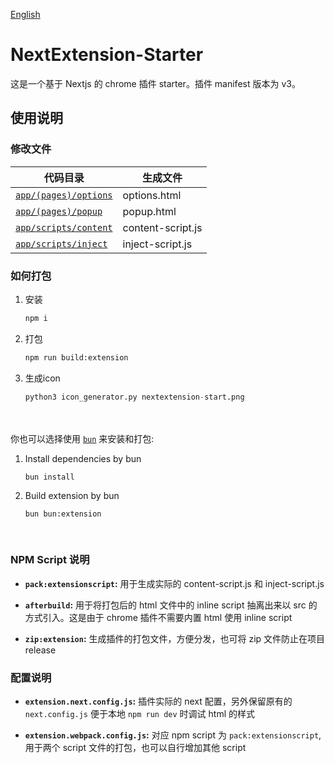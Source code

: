 [English](./README.md)


# NextExtension-Starter
这是一个基于 Nextjs 的 chrome 插件 starter。插件 manifest 版本为 v3。

## 使用说明
### 修改文件
|代码目录|生成文件|
|--|--|
|[```app/(pages)/options```](./app/(pages)/options/)|options.html|
|[```app/(pages)/popup```](./app/(pages)/popup/)|popup.html|
|[```app/scripts/content```](./app/scripts/content)|content-script.js|
|[```app/scripts/inject```](./app/scripts/inject)|inject-script.js|


### 如何打包
1. 安装
    ```bash
    npm i
    ```
2. 打包
    ```bash
    npm run build:extension
    ```
3. 生成icon
    ```python
    python3 icon_generator.py nextextension-start.png
    ```
<br /><br />
你也可以选择使用 [```bun```](https://github.com/oven-sh/bun) 来安装和打包:<br/>
1. Install dependencies by bun
    ```
    bun install
    ```
2. Build extension by bun
    ```
    bun bun:extension
    ```
<br />

### NPM Script 说明
- **```pack:extensionscript```:** 用于生成实际的 content-script.js 和 inject-script.js

- **```afterbuild```:** 用于将打包后的 html 文件中的 inline script 抽离出来以 src 的方式引入。这是由于 chrome 插件不需要内置 html 使用 inline script

- **```zip:extension```:** 生成插件的打包文件，方便分发，也可将 zip 文件防止在项目 release

### 配置说明
- **```extension.next.config.js```:** 插件实际的 next 配置，另外保留原有的 ```next.config.js``` 便于本地 ```npm run dev``` 时调试 html 的样式

- **```extension.webpack.config.js```:** 对应 npm script 为 ```pack:extensionscript```, 用于两个 script 文件的打包，也可以自行增加其他 script
